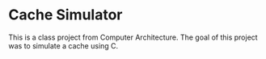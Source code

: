 # Cache Simulator
 This is a class project from Computer Architecture. The goal of this project was to simulate a cache using C.

